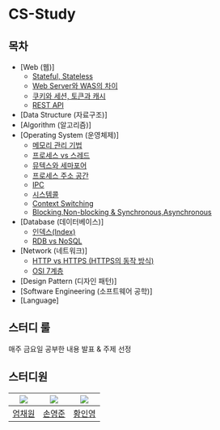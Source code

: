 # CS-Study
## 목차
- [Web (웹)]
  - [Stateful, Stateless](Web%2FStateful%2C%20Stateless.md)
  - [Web Server와 WAS의 차이](Web%2FWeb%20Server%EC%99%80%20WAS%EC%9D%98%20%EC%B0%A8%EC%9D%B4.md)
  - [쿠키와 세션, 토큰과 캐시](Web%2F%EC%BF%A0%ED%82%A4%EC%99%80%20%EC%84%B8%EC%85%98%2C%20%ED%86%A0%ED%81%B0%EA%B3%BC%20%EC%BA%90%EC%8B%9C.md)
  - [REST API](Web/REST%20API.md)
- [Data Structure (자료구조)]
- [Algorithm (알고리즘)]
- [Operating System (운영체제)]
  - [메모리 관리 기법](Operating%20System%2F%EB%A9%94%EB%AA%A8%EB%A6%AC%20%EA%B4%80%EB%A6%AC%20%EA%B8%B0%EB%B2%95.md)
  - [프로세스 vs 스레드](Operating%20System%2F%ED%94%84%EB%A1%9C%EC%84%B8%EC%8A%A4%20vs%20%EC%8A%A4%EB%A0%88%EB%93%9C.md)
  - [뮤텍스와 세마포어](Operating%20System%2F%EB%AE%A4%ED%85%8D%EC%8A%A4%EC%99%80%20%EC%84%B8%EB%A7%88%ED%8F%AC%EC%96%B4.md)
  - [프로세스 주소 공간](Operating%20System%2F%ED%94%84%EB%A1%9C%EC%84%B8%EC%8A%A4%20%EC%A3%BC%EC%86%8C%20%EA%B3%B5%EA%B0%84.md)
  - [IPC](Operating%20System%2FIPC.md)
  - [시스템콜](Operating%20System%2F%EC%8B%9C%EC%8A%A4%ED%85%9C%EC%BD%9C.md)
  - [Context Switching](Operating%20System%2FContext%20Switching.md)
  - [Blocking,Non-blocking & Synchronous,Asynchronous](Operating%20System%2FBlocking%2CNon-blocking%20%26%20Synchronous%2CAsynchronous.md)
- [Database (데이터베이스)]
  - [인덱스(Index)](Database%2F%EC%9D%B8%EB%8D%B1%EC%8A%A4%28Index%29.md)
  - [RDB vs NoSQL](Database%2FRDB%20vs%20NoSQL.md)
- [Network (네트워크)]
  - [HTTP vs HTTPS (HTTPS의 동작 방식)](Network%2FHTTP%20vs%20HTTPS%20%28HTTPS%EC%9D%98%20%EB%8F%99%EC%9E%91%20%EB%B0%A9%EC%8B%9D%29.md)
  - [OSI 7계층](Network%2FOSI%207%EA%B3%84%EC%B8%B5.md)
- [Design Pattern (디자인 패턴)]
- [Software Engineering (소프트웨어 공학)]
- [Language]

## 스터디 룰
매주 금요일 공부한 내용 발표 & 주제 선정 

## 스터디원
| ![](https://avatars.githubusercontent.com/u/65496092?v=4) | ![](https://avatars.githubusercontent.com/u/84082544?v=4) | ![](https://avatars.githubusercontent.com/u/86757234?v=4) |
|:---------------------------------------------------------:|:---------------------------------------------------------:|:---------------------------------------------------------:|
|            [엄채원](https://github.com/chaewon12)          |             [손영준](https://github.com/sohn919)            |            [황인영](https://github.com/inyoung0215)         |
